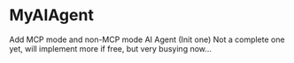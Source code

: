 # MyAIAgent

Add MCP mode and non-MCP mode AI Agent (Init one)
Not a complete one yet, will implement more if free, but very busying now...
